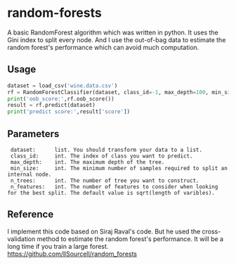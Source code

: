 # random-forests

A basic RandomForest algorithm which was written in python. It uses the Gini index to split every node.
And I use the out-of-bag data to estimate the random forest's performance which can avoid much computation.

## Usage
```python
dataset = load_csv('wine.data.csv')
rf = RandomForestClassifier(dataset, class_id=-1, max_depth=100, min_size=1, n_trees=20, n_features=False)
print('oob_score:',rf.oob_score())
result = rf.predict(dataset)
print('predict score:',result['score'])
```
## Parameters
     dataset:      list. You should transform your data to a list.  
     class_id:     int. The index of class you want to predict.  
     max_depth:    int. The maximum depth of the tree.  
     min_size:     int. The minimum number of samples required to split an internal node.  
     n_trees:      int. The number of tree you want to construct.  
     n_features:   int. The number of features to consider when looking for the best split. The default value is sqrt(length of varibles). 
 

## Reference
I implement this code based on Siraj Raval's code. But he used the cross-validation method to estimate the random forest's performance. It will be a long time if you train a large forest.  
https://github.com/llSourcell/random_forests
